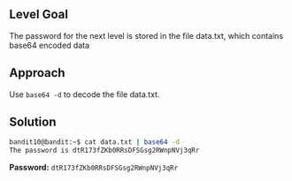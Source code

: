 ## Level Goal
The password for the next level is stored in the file data.txt, which contains base64 encoded data

## Approach
Use <code>base64 -d</code> to decode the file data.txt.
  
## Solution
```zsh
bandit10@bandit:~$ cat data.txt | base64 -d
The password is dtR173fZKb0RRsDFSGsg2RWnpNVj3qRr
```
<strong>Password:</strong> <code>dtR173fZKb0RRsDFSGsg2RWnpNVj3qRr</code>
